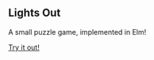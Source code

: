 ## Lights Out ##

A small puzzle game, implemented in Elm!

[Try it out!](undreren.github.io/lightsout)

